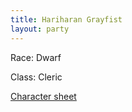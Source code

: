 ```yaml
---
title: Hariharan Grayfist
layout: party
---
```


Race: Dwarf

Class: Cleric

[Character sheet](https://www.dndbeyond.com/sheet-pdfs/user-101397991_81464042.pdf)